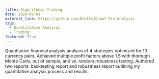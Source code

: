 ```yaml
---
title: Algorithmic Trading
date: 2024-08-01
external_link: https://github.com/btufts/Quant-Fin-Analysis
tags:
  - Quantitative Analysis
  - Trading
featured: True
---
```


Quantitative financial analysis analysis of 4 strategies optimized for 10 currency pairs. Achieved multiple profit factors above 1.5 with thorough Monte Carlo, out of sample, and vs. random robustness testing. Authored two reports: backtesting report and robustness report outlining my quantitative analysis process and results.
